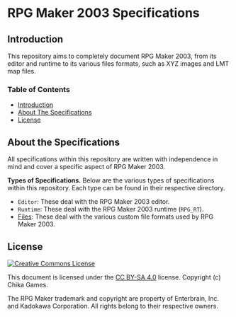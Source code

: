 # RPG Maker 2003 Specifications
## Introduction
This repository aims to completely document RPG Maker 2003, from its editor and runtime to its various files formats, such as XYZ images and LMT map files.

### Table of Contents
* [Introduction](#introduction)
* [About The Specifications](#about-the-specifications)
* [License](#license)

## About the Specifications
All specifications within this repository are written with independence in mind and cover a specific aspect of RPG Maker 2003.

**Types of Specifications.** Below are the various types of specifications within this repository. Each type can be found in their respective directory.
* `Editor`: These deal with the RPG Maker 2003 editor.
* `Runtime`: These deal with the RPG Maker 2003 runtime (`RPG_RT`).
* [Files](Files/README.md): These deal with the various custom file formats used by RPG Maker 2003.

## License
[![Creative Commons License](https://i.creativecommons.org/l/by-sa/4.0/88x31.png)](http://creativecommons.org/licenses/by-sa/4.0/)

This document is licensed under the [CC BY-SA 4.0](http://creativecommons.org/licenses/by-sa/4.0/) license. Copyright (c) Chika Games.

The RPG Maker trademark and copyright are property of Enterbrain, Inc. and Kadokawa Corporation. All rights belong to their respective owners.
